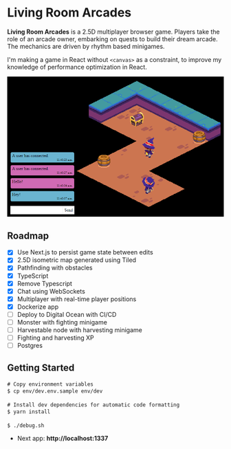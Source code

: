 # Living Room Arcades

**Living Room Arcades** is a 2.5D multiplayer browser game. Players take the role of an arcade owner, embarking on quests to build their dream arcade. The mechanics are driven by rhythm based minigames.

I'm making a game in React without `<canvas>` as a constraint, to improve my knowledge of performance optimization in React.

![Screenshot](screenshot.png)

## Roadmap

- [X] Use Next.js to persist game state between edits
- [X] 2.5D isometric map generated using Tiled
- [X] Pathfinding with obstacles
- [X] TypeScript
- [X] Remove Typescript
- [X] Chat using WebSockets
- [X] Multiplayer with real-time player positions
- [X] Dockerize app
- [ ] Deploy to Digital Ocean with CI/CD
- [ ] Monster with fighting minigame
- [ ] Harvestable node with harvesting minigame
- [ ] Fighting and harvesting XP
- [ ] Postgres
## Getting Started

```
# Copy environment variables
$ cp env/dev.env.sample env/dev

# Install dev dependencies for automatic code formatting
$ yarn install

$ ./debug.sh
```

- Next app: **http://localhost:1337**
